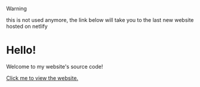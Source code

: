 > [!WARNING]
> this is not used anymore, the link below will take you to the last new website hosted on netlify

# Hello!
Welcome to my website's source code!

[Click me to view the website.](https://kamies-blog.netlify.app)

